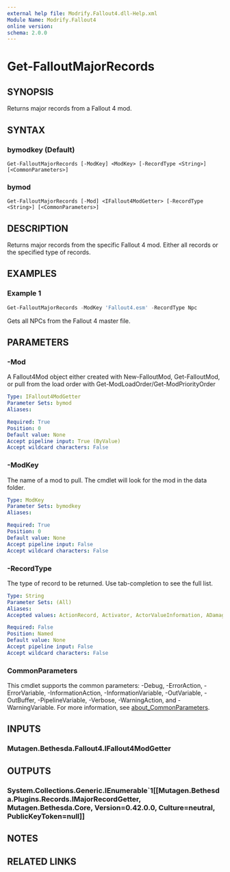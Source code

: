 ```yaml
---
external help file: Modrify.Fallout4.dll-Help.xml
Module Name: Modrify.Fallout4
online version:
schema: 2.0.0
---
```


# Get-FalloutMajorRecords

## SYNOPSIS
Returns major records from a Fallout 4 mod.

## SYNTAX

### bymodkey (Default)
```
Get-FalloutMajorRecords [-ModKey] <ModKey> [-RecordType <String>] [<CommonParameters>]
```

### bymod
```
Get-FalloutMajorRecords [-Mod] <IFallout4ModGetter> [-RecordType <String>] [<CommonParameters>]
```

## DESCRIPTION
Returns major records from the specific Fallout 4 mod. Either all records or the specified type of records.

## EXAMPLES

### Example 1
```powershell
Get-FalloutMajorRecords -ModKey 'Fallout4.esm' -RecordType Npc
```

Gets all NPCs from the Fallout 4 master file.

## PARAMETERS

### -Mod
A Fallout4Mod object either created with New-FalloutMod, Get-FalloutMod, or pull from the load order with Get-ModLoadOrder/Get-ModPriorityOrder

```yaml
Type: IFallout4ModGetter
Parameter Sets: bymod
Aliases:

Required: True
Position: 0
Default value: None
Accept pipeline input: True (ByValue)
Accept wildcard characters: False
```

### -ModKey
The name of a mod to pull. The cmdlet will look for the mod in the data folder.

```yaml
Type: ModKey
Parameter Sets: bymodkey
Aliases:

Required: True
Position: 0
Default value: None
Accept pipeline input: False
Accept wildcard characters: False
```

### -RecordType
The type of record to be returned. Use tab-completion to see the full list.

```yaml
Type: String
Parameter Sets: (All)
Aliases:
Accepted values: ActionRecord, Activator, ActorValueInformation, ADamageType, AddonNode, Ammunition, APlacedTrap, Armor, ArmorAddon, ArtObject, AStoryManagerNode, Book, CameraPath, CameraShot, Cell, Climate, CollisionLayer, ColorRecord, CombatStyle, Container, DialogBranch, DialogResponses, DialogTopic, Door, EffectShader, EncounterZone, EquipType, Explosion, Faction, Furniture, GameSetting, Global, Grass, Hazard, HeadPart, Holotape, IdleAnimation, IdleMarker, ImageSpace, ImageSpaceAdapter, Impact, Ingestible, Ingredient, InstanceNamingRules, Key, Keyword, LeveledItem, LeveledNpc, Light, LoadScreen, Location, MagicEffect, MaterialObject, MaterialSwap, MaterialType, Message, MiscItem, MovableStatic, MusicTrack, MusicType, NavigationMesh, Npc, ObjectEffect, AObjectModification, Package, PackIn, Perk, PlacedNpc, PlacedObject, Projectile, Quest, Race, Region, Relationship, Scene, ShaderParticleGeometry, SoundCategory, SoundDescriptor, SoundOutputModel, Static, StaticCollection, TalkingActivator, Terminal, TextureSet, Transform, Tree, VisualEffect, VoiceType, Water, Weapon, Weather, Worldspace, Zoom, AttractionRule, Component, LocationReferenceType, AnimationSoundTagSet, Class, Debris, FormList, ImpactDataSet, LeveledSpell, Outfit, SoundMarker, AcousticSpace, ReverbParameters, LandscapeTexture, Spell, Footstep, FootstepSet, GodRays, LensFlare, Flora, BodyPartData, MovementType, DualCastData, ConstructibleObject, AimModel, BendableSpline, NavigationMeshInfoMap, LightingTemplate, Layer, ReferenceGroup, Landscape, AnimatedObject, DefaultObjectManager, DefaultObject, DialogView, AssociationType, AudioEffectChain, SoundKeywordMapping, SceneCollection, AudioCategorySnapshot, NavigationMeshObstacleManager, ObjectVisibilityManager

Required: False
Position: Named
Default value: None
Accept pipeline input: False
Accept wildcard characters: False
```

### CommonParameters
This cmdlet supports the common parameters: -Debug, -ErrorAction, -ErrorVariable, -InformationAction, -InformationVariable, -OutVariable, -OutBuffer, -PipelineVariable, -Verbose, -WarningAction, and -WarningVariable. For more information, see [about_CommonParameters](http://go.microsoft.com/fwlink/?LinkID=113216).

## INPUTS

### Mutagen.Bethesda.Fallout4.IFallout4ModGetter

## OUTPUTS

### System.Collections.Generic.IEnumerable`1[[Mutagen.Bethesda.Plugins.Records.IMajorRecordGetter, Mutagen.Bethesda.Core, Version=0.42.0.0, Culture=neutral, PublicKeyToken=null]]

## NOTES

## RELATED LINKS
